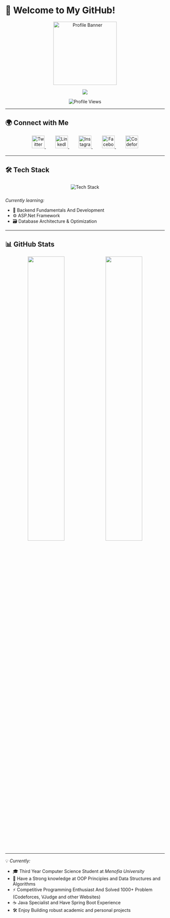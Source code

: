 # 👋 Welcome to My GitHub!  

<p align="center">
  <img src="https://www.shutterstock.com/image-illustration/childs-head-face-silhouette-profile-260nw-2389081999.jpg" alt="Profile Banner" width="200">
</p>

<p align="center">
  <a href="https://github.com/leo-salem">
    <img src="https://readme-typing-svg.herokuapp.com?size=24&duration=3000&center=true&vCenter=true&width=600&height=50&lines=Mohamed+Salem's+Digital+Space;CS+Student+%7C+Menofia+University;Passionate+Coder+%7C+Competitive+Programmer;Turning+Algorithms+Into+Solutions">
  </a>
</p>

<p align="center">
  <img src="https://komarev.com/ghpvc/?username=leo-salem&label=Profile%20Views&color=0e75b6&style=for-the-badge" alt="Profile Views">
</p>

---

## 🌍 Connect with Me  
<p align="center" style="margin: 20px 0;">
  <a href="https://x.com/ma7amad_salem" target="_blank" style="margin: 0 15px;">
    <img src="https://img.shields.io/badge/X-000000?style=for-the-badge&logo=x&logoColor=white&logoWidth=30" alt="Twitter" height="40">
  </a>
  <a href="https://www.linkedin.com/in/mohamed-salem-8491362a0/" target="_blank" style="margin: 0 15px;">
    <img src="https://img.shields.io/badge/LinkedIn-0077B5?style=for-the-badge&logo=linkedin&logoColor=white&logoWidth=30" alt="LinkedIn" height="40">
  </a>
  <a href="https://www.instagram.com/ma7amad_salem/" target="_blank" style="margin: 0 15px;">
    <img src="https://img.shields.io/badge/Instagram-E4405F?style=for-the-badge&logo=instagram&logoColor=white&logoWidth=30" alt="Instagram" height="40">
  </a>
  <a href="https://www.facebook.com/profile.php?id=100053957690781" target="_blank" style="margin: 0 15px;">
    <img src="https://img.shields.io/badge/Facebook-1877F2?style=for-the-badge&logo=facebook&logoColor=white&logoWidth=30" alt="Facebook" height="40">
  </a>
  <a href="https://codeforces.com/profile/Leo_Salem" target="_blank" style="margin: 0 15px;">
    <img src="https://img.shields.io/badge/Codeforces-1F8ACB?style=for-the-badge&logo=codeforces&logoColor=white&logoWidth=30" alt="Codeforces" height="40">
  </a>
</p>

---

## 🛠️ Tech Stack  
<p align="center" style="margin: 25px 0;">
  <img src="https://skillicons.dev/icons?i=java,python,cpp,csharp,spring,html,css,mysql,git,github,docker,vscode&perline=6&size=50" alt="Tech Stack" style="margin: 0 10px;">
</p>

*Currently learning:*
- 🧠 Backend Fundamentals And Development
- ⚙️ ASP.Net Framework
- 🗃️ Database Architecture & Optimization

---

## 📊 GitHub Stats  
<p align="center">
  <img src="https://github-readme-stats.vercel.app/api?username=leo-salem&show_icons=true&theme=radical&hide_border=true&count_private=true&include_all_commits=true" width="48%">
  <img src="https://github-readme-streak-stats.herokuapp.com/?user=leo-salem&theme=radical&hide_border=true" width="48%">
</p>

---

💡 *Currently:*  
- 🎓 Third Year Computer Science Student at *Menofia University*  
- 🔭 Have a Strong knowledge at OOP Principles and Data Structures and Algorithms  
- ⚡ Competitive Programming Enthusiast And Solved 1000+ Problem (Codeforces, VJudge and other Websites)  
- ☕ Java Specialist and Have Spring Boot Experience  
- 🛠️ Enjoy Building robust academic and personal projects  

